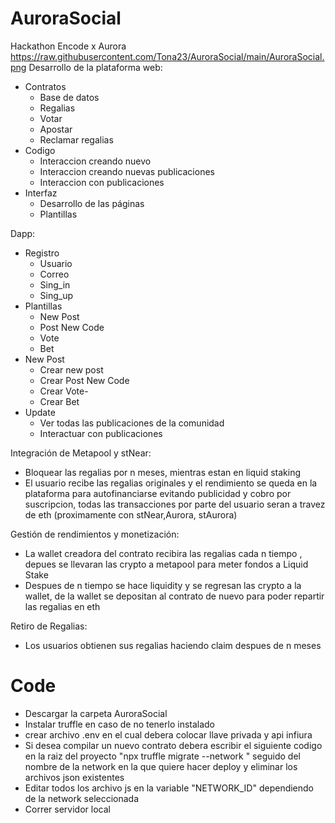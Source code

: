 # AuroraSocial
Hackathon Encode x Aurora
https://raw.githubusercontent.com/Tona23/AuroraSocial/main/AuroraSocial.png
Desarrollo de la plataforma web:
   - Contratos
      - Base de datos
      - Regalias
      - Votar
      - Apostar
      - Reclamar regalias
   - Codigo
      - Interaccion creando nuevo
      - Interaccion creando nuevas publicaciones
      - Interaccion con publicaciones
   - Interfaz
      - Desarrollo de las páginas
      - Plantillas 

Dapp:
   - Registro
      - Usuario
      - Correo
      - Sing_in
      - Sing_up 
   - Plantillas
      - New Post
      - Post New Code
      - Vote
      - Bet
   - New Post
      - Crear new post
      - Crear Post New Code
      - Crear Vote-
      - Crear Bet
   - Update
      - Ver todas las publicaciones de la comunidad
      - Interactuar con publicaciones

Integración de Metapool y stNear:
   - Bloquear las regalias por n meses, mientras estan en liquid staking  
   - El usuario recibe las regalias originales y el rendimiento se queda en la plataforma para autofinanciarse evitando publicidad y cobro por suscripcion, todas las transacciones por parte del usuario seran a travez de eth (proximamente con stNear,Aurora, stAurora)

Gestión de rendimientos y monetización:
   - La wallet creadora del contrato recibira las regalias cada n tiempo , depues se llevaran las crypto a metapool para meter fondos a Liquid Stake  
   - Despues de n tiempo se hace liquidity y se regresan las crypto a la wallet, de la wallet se depositan al contrato de nuevo para poder repartir las regalias en eth

Retiro de Regalias:
   - Los usuarios obtienen sus regalias haciendo claim despues de n meses

# Code
- Descargar la carpeta AuroraSocial
- Instalar truffle en caso de no tenerlo instalado 
- crear archivo .env en el cual debera colocar llave privada y api infiura
- Si desea compilar un nuevo contrato debera escribir el siguiente codigo en la raiz del proyecto
   "npx truffle migrate --network " seguido del nombre de la network en la que quiere hacer deploy y eliminar los archivos json existentes
- Editar todos los archivo js en la variable "NETWORK_ID" dependiendo de la network seleccionada
- Correr servidor local 
